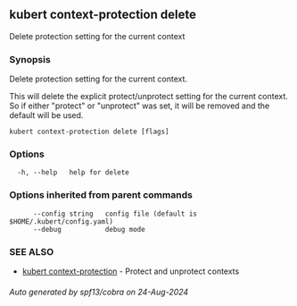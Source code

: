 ## kubert context-protection delete

Delete protection setting for the current context

### Synopsis

Delete protection setting for the current context.

This will delete the explicit protect/unprotect setting for the current context. So if either "protect" or "unprotect" was set, it will be removed and the default will be used.

```
kubert context-protection delete [flags]
```

### Options

```
  -h, --help   help for delete
```

### Options inherited from parent commands

```
      --config string   config file (default is $HOME/.kubert/config.yaml)
      --debug           debug mode
```

### SEE ALSO

* [kubert context-protection](kubert_context-protection.md)	 - Protect and unprotect contexts

###### Auto generated by spf13/cobra on 24-Aug-2024
